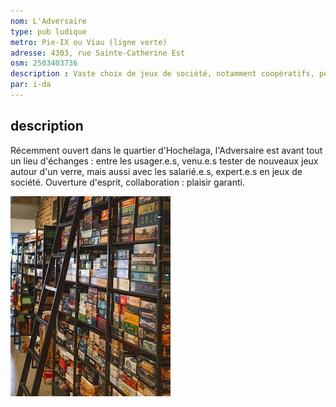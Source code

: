```yaml
---
nom: L'Adversaire
type: pub ludique
metro: Pie-IX ou Viau (ligne verte)
adresse: 4303, rue Sainte-Catherine Est
osm: 2503403736
description : Vaste choix de jeux de société, notamment coopératifs, personnel chaleureux, bonne sélection de boissons avec ou sans alcool.
par: i-da
---
```


## description

Récemment ouvert dans le quartier d'Hochelaga, l'Adversaire est avant tout un lieu d'échanges : entre les usager.e.s, venu.e.s tester de nouveaux jeux autour d'un verre, mais aussi avec les salarié.e.s, expert.e.s en jeux de société. Ouverture d'esprit, collaboration : plaisir garanti.

![l'adversaire pub ludique](./media/l-adversaire.jpg)
